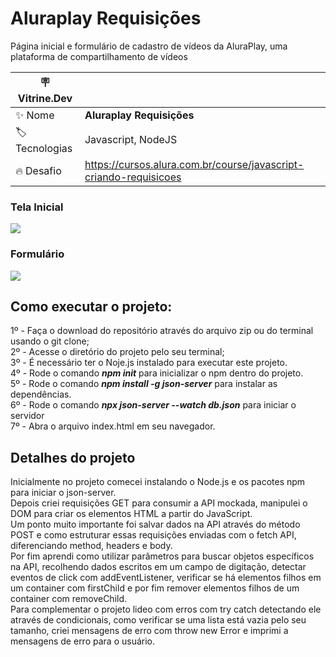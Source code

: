 # Aluraplay Requisições

Página inicial e formulário de cadastro de vídeos da AluraPlay, uma plataforma de compartilhamento de vídeos

| :placard: Vitrine.Dev |     |
| -------------  | --- |
| :sparkles: Nome        | **Aluraplay Requisições**
| :label: Tecnologias | Javascript, NodeJS
| :fire: Desafio     | https://cursos.alura.com.br/course/javascript-criando-requisicoes

### Tela Inicial

![](https://imgur.com/aymxEsh.png#vitrinedev)

### Formulário

![](https://imgur.com/ShNADf2.png#vitrinedev)

## Como executar o projeto:
1º - Faça o download do repositório através do arquivo zip ou do terminal usando o git clone;<br>
2º - Acesse o diretório do projeto pelo seu terminal;<br>
3º - É necessário ter o Noje.js instalado para executar este projeto.<br>
4º - Rode o comando **_*npm init*_** para inicializar o npm dentro do projeto.<br>
5º - Rode o comando **_*npm install -g json-server*_** para instalar as dependências.<br>
6º - Rode o comando **_*npx json-server --watch db.json*_** para iniciar o servidor<br>
7º - Abra o arquivo index.html em seu navegador.

## Detalhes do projeto

Inicialmente no projeto comecei instalando o Node.js e os pacotes npm para iniciar o json-server.<br>
Depois criei requisições GET para consumir a API mockada, manipulei o DOM para criar os elementos HTML a partir do JavaScript.<br>
Um ponto muito importante foi salvar dados na API através do método POST e como estruturar essas requisições  enviadas com o fetch API, diferenciando method, headers e body.<br>
Por fim aprendi como utilizar parâmetros para buscar objetos específicos na API, recolhendo dados escritos em um campo de digitação, detectar eventos de click com addEventListener, verificar se há elementos filhos em um container com firstChild e por fim remover elementos filhos de um container com removeChild.<br>
Para complementar o projeto lideo com erros com try catch detectando ele através de condicionais, como verificar se uma lista está vazia pelo seu tamanho, criei mensagens de erro com throw new Error e imprimi a mensagens de erro para o usuário.<br>
